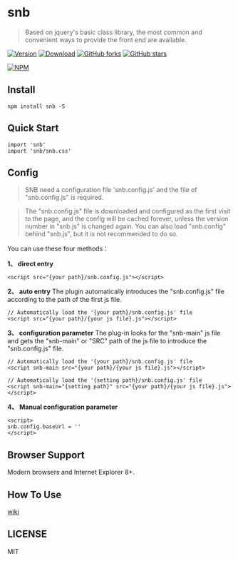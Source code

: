 # snb
> Based on jquery's basic class library, the most common and convenient ways to provide the front end are available.


[![Version](https://img.shields.io/npm/v/snb.svg)](https://www.npmjs.com/package/snb)  [![Download](https://img.shields.io/npm/dm/snb.svg)](https://www.npmjs.com/package/snb)  [![GitHub forks](https://img.shields.io/github/forks/cherislive/snb.svg)](https://github.com/cherislive/snb/network)  [![GitHub stars](https://img.shields.io/github/stars/cherislive/snb.svg)](https://github.com/cherislive/snb/stargazers)

[![NPM](https://nodei.co/npm/snb.png?downloads=true&downloadRank=true&stars=true)](https://nodei.co/npm/snb/)


## Install
```
npm install snb -S
```

## Quick Start
```
import 'snb'
import 'snb/snb.css'
```

## Config
> SNB need a configuration file 'snb.config.js' and the file of "snb.config.js" is required.

> The "snb.config.js" file is downloaded and configured as the first visit to the page, and the config will be cached forever, unless the version number in "snb.js" is changed again. You can also load "snb.config" behind "snb.js", but it is not recommended to do so.

You can use these four methods：

 **1、 direct entry**
```
<script src="{your path}/snb.config.js"></script>
```

 **2、 auto entry**
The plugin automatically introduces the "snb.config.js" file according to the path of the first js file.
```
// Automatically load the '{your path}/snb.config.js' file
<script src="{your path}/{your js file}.js"></script>
```

**3、 configuration parameter**
The plug-in looks for the "snb-main" js file and gets the "snb-main" or "SRC" path of the js file to introduce the "snb.config.js" file.
```
// Automatically load the '{your path}/snb.config.js' file
<script snb-main src="{your path}/{your js file}.js"></script>

// Automatically load the '{setting path}/snb.config.js' file
<script snb-main="{setting path}" src="{your path}/{your js file}.js"></script>
```


**4、 Manual configuration parameter**
```
<script>
snb.config.baseUrl = ''
</script>
```

## Browser Support
Modern browsers and Internet Explorer 8+.

## How To Use
[wiki](https://github.com/cherislive/snb/wiki)

## LICENSE

MIT